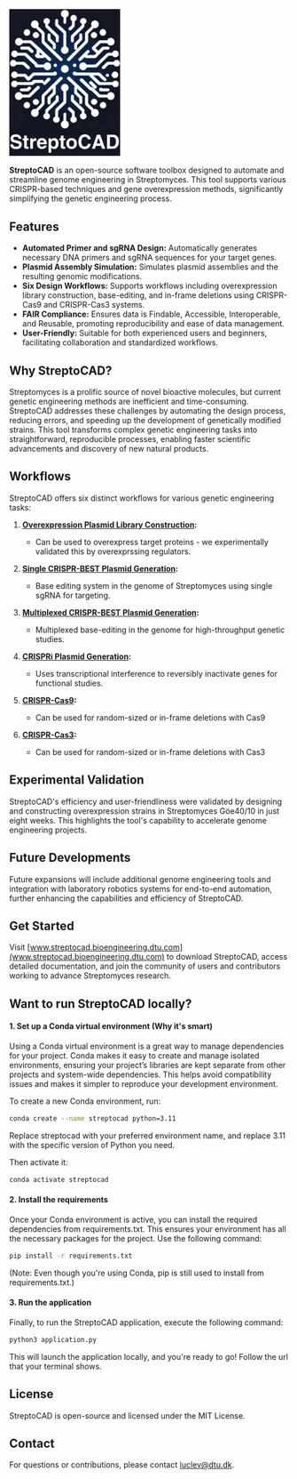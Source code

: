 <img src="web_app/assets/StreptoCAD_logo Medium.jpeg" alt="StreptoCAD" width="200">

**StreptoCAD** is an open-source software toolbox designed to automate and streamline genome engineering in Streptomyces. This tool supports various CRISPR-based techniques and gene overexpression methods, significantly simplifying the genetic engineering process.

## Features

- **Automated Primer and sgRNA Design:** Automatically generates necessary DNA primers and sgRNA sequences for your target genes.
- **Plasmid Assembly Simulation:** Simulates plasmid assemblies and the resulting genomic modifications.
- **Six Design Workflows:** Supports workflows including overexpression library construction, base-editing, and in-frame deletions using CRISPR-Cas9 and CRISPR-Cas3 systems.
- **FAIR Compliance:** Ensures data is Findable, Accessible, Interoperable, and Reusable, promoting reproducibility and ease of data management.
- **User-Friendly:** Suitable for both experienced users and beginners, facilitating collaboration and standardized workflows.

## Why StreptoCAD?

Streptomyces is a prolific source of novel bioactive molecules, but current genetic engineering methods are inefficient and time-consuming. StreptoCAD addresses these challenges by automating the design process, reducing errors, and speeding up the development of genetically modified strains. This tool transforms complex genetic engineering tasks into straightforward, reproducible processes, enabling faster scientific advancements and discovery of new natural products.

## Workflows

StreptoCAD offers six distinct workflows for various genetic engineering tasks:

1. **[Overexpression Plasmid Library Construction](#workflow-1-overexpression-plasmid-library-construction):**

   - Can be used to overexpress target proteins - we experimentally validated this by overexprssing regulators.

2. **[Single CRISPR-BEST Plasmid Generation](#workflow-2-single-crispr-best-plasmid-generation):**

   - Base editing system in the genome of Streptomyces using single sgRNA for targeting.

3. **[Multiplexed CRISPR-BEST Plasmid Generation](#workflow-3-multiplexed-crispr-best-plasmid-generation):**

   - Multiplexed base-editing in the genome for high-throughput genetic studies.

4. **[CRISPRi Plasmid Generation](#workflow-4-crispri-plasmid-generation):**

   - Uses transcriptional interference to reversibly inactivate genes for functional studies.

5. **[CRISPR-Cas9](#workflow-5-in-frame-deletion-with-crispr-cas9):**

   - Can be used for random-sized or in-frame deletions with Cas9

6. **[CRISPR-Cas3](#workflow-6-in-frame-deletion-with-crispr-cas3):**
   - Can be used for random-sized or in-frame deletions with Cas3

## Experimental Validation

StreptoCAD's efficiency and user-friendliness were validated by designing and constructing overexpression strains in Streptomyces Göe40/10 in just eight weeks. This highlights the tool's capability to accelerate genome engineering projects.

## Future Developments

Future expansions will include additional genome engineering tools and integration with laboratory robotics systems for end-to-end automation, further enhancing the capabilities and efficiency of StreptoCAD.

## Get Started

Visit [www.streptocad.bioengineering.dtu.com](www.streptocad.bioengineering.dtu.com) to download StreptoCAD, access detailed documentation, and join the community of users and contributors working to advance Streptomyces research.

## Want to run StreptoCAD locally?

#### 1. Set up a Conda virtual environment (Why it's smart)

Using a Conda virtual environment is a great way to manage dependencies for your project. Conda makes it easy to create and manage isolated environments, ensuring your project’s libraries are kept separate from other projects and system-wide dependencies. This helps avoid compatibility issues and makes it simpler to reproduce your development environment.

To create a new Conda environment, run:

```bash
conda create --name streptocad python=3.11
```

Replace streptocad with your preferred environment name, and replace 3.11 with the specific version of Python you need.

Then activate it:

```bash
conda activate streptocad
```

#### 2. Install the requirements

Once your Conda environment is active, you can install the required dependencies from requirements.txt. This ensures your environment has all the necessary packages for the project. Use the following command:

```bash
pip install -r requirements.txt
```

(Note: Even though you're using Conda, pip is still used to install from requirements.txt.)

#### 3. Run the application

Finally, to run the StreptoCAD application, execute the following command:

```bash
python3 application.py
```

This will launch the application locally, and you're ready to go! Follow the url that your terminal shows.

## License

StreptoCAD is open-source and licensed under the MIT License.

## Contact

For questions or contributions, please contact [luclev@dtu.dk](mailto:luclev@dtu.dk).
